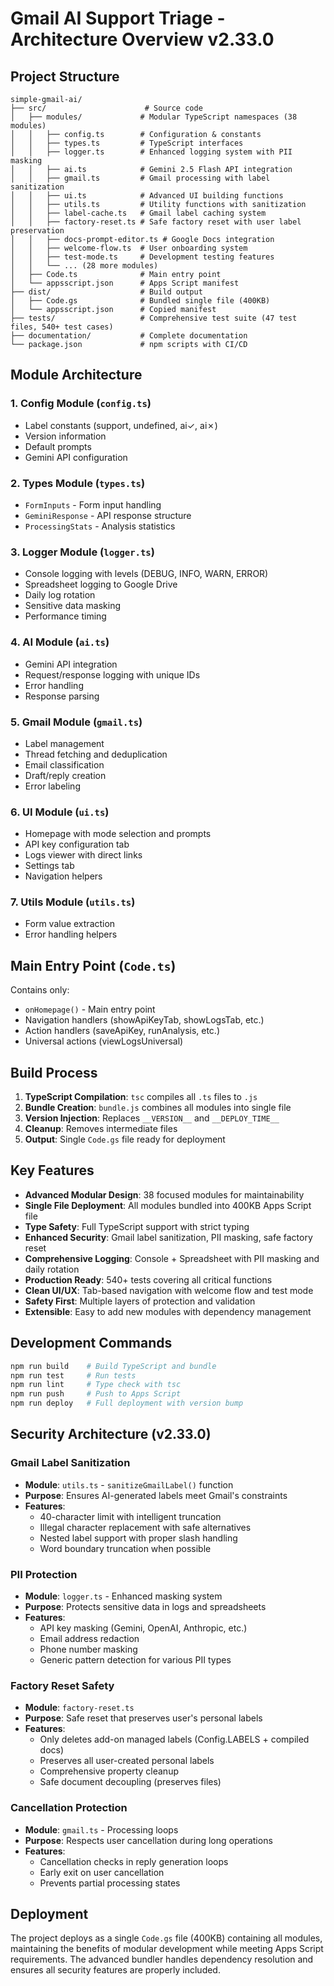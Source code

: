 # Gmail AI Support Triage - Architecture Overview v2.33.0

## Project Structure

```
simple-gmail-ai/
├── src/                      # Source code
│   ├── modules/             # Modular TypeScript namespaces (38 modules)
│   │   ├── config.ts        # Configuration & constants
│   │   ├── types.ts         # TypeScript interfaces
│   │   ├── logger.ts        # Enhanced logging system with PII masking
│   │   ├── ai.ts            # Gemini 2.5 Flash API integration
│   │   ├── gmail.ts         # Gmail processing with label sanitization
│   │   ├── ui.ts            # Advanced UI building functions
│   │   ├── utils.ts         # Utility functions with sanitization
│   │   ├── label-cache.ts   # Gmail label caching system
│   │   ├── factory-reset.ts # Safe factory reset with user label preservation
│   │   ├── docs-prompt-editor.ts # Google Docs integration
│   │   ├── welcome-flow.ts  # User onboarding system
│   │   ├── test-mode.ts     # Development testing features
│   │   └── ... (28 more modules)
│   ├── Code.ts              # Main entry point
│   └── appsscript.json      # Apps Script manifest
├── dist/                    # Build output
│   ├── Code.gs              # Bundled single file (400KB)
│   └── appsscript.json      # Copied manifest
├── tests/                   # Comprehensive test suite (47 test files, 540+ test cases)
├── documentation/           # Complete documentation
└── package.json             # npm scripts with CI/CD
```

## Module Architecture

### 1. **Config Module** (`config.ts`)
- Label constants (support, undefined, ai✓, ai✗)
- Version information
- Default prompts
- Gemini API configuration

### 2. **Types Module** (`types.ts`)
- `FormInputs` - Form input handling
- `GeminiResponse` - API response structure
- `ProcessingStats` - Analysis statistics

### 3. **Logger Module** (`logger.ts`)
- Console logging with levels (DEBUG, INFO, WARN, ERROR)
- Spreadsheet logging to Google Drive
- Daily log rotation
- Sensitive data masking
- Performance timing

### 4. **AI Module** (`ai.ts`)
- Gemini API integration
- Request/response logging with unique IDs
- Error handling
- Response parsing

### 5. **Gmail Module** (`gmail.ts`)
- Label management
- Thread fetching and deduplication
- Email classification
- Draft/reply creation
- Error labeling

### 6. **UI Module** (`ui.ts`)
- Homepage with mode selection and prompts
- API key configuration tab
- Logs viewer with direct links
- Settings tab
- Navigation helpers

### 7. **Utils Module** (`utils.ts`)
- Form value extraction
- Error handling helpers

## Main Entry Point (`Code.ts`)

Contains only:
- `onHomepage()` - Main entry point
- Navigation handlers (showApiKeyTab, showLogsTab, etc.)
- Action handlers (saveApiKey, runAnalysis, etc.)
- Universal actions (viewLogsUniversal)

## Build Process

1. **TypeScript Compilation**: `tsc` compiles all `.ts` files to `.js`
2. **Bundle Creation**: `bundle.js` combines all modules into single file
3. **Version Injection**: Replaces `__VERSION__` and `__DEPLOY_TIME__`
4. **Cleanup**: Removes intermediate files
5. **Output**: Single `Code.gs` file ready for deployment

## Key Features

- **Advanced Modular Design**: 38 focused modules for maintainability
- **Single File Deployment**: All modules bundled into 400KB Apps Script file
- **Type Safety**: Full TypeScript support with strict typing
- **Enhanced Security**: Gmail label sanitization, PII masking, safe factory reset
- **Comprehensive Logging**: Console + Spreadsheet with PII masking and daily rotation
- **Production Ready**: 540+ tests covering all critical functions
- **Clean UI/UX**: Tab-based navigation with welcome flow and test mode
- **Safety First**: Multiple layers of protection and validation
- **Extensible**: Easy to add new modules with dependency management

## Development Commands

```bash
npm run build    # Build TypeScript and bundle
npm run test     # Run tests
npm run lint     # Type check with tsc
npm run push     # Push to Apps Script
npm run deploy   # Full deployment with version bump
```

## Security Architecture (v2.33.0)

### Gmail Label Sanitization
- **Module**: `utils.ts` - `sanitizeGmailLabel()` function
- **Purpose**: Ensures AI-generated labels meet Gmail's constraints
- **Features**:
  - 40-character limit with intelligent truncation
  - Illegal character replacement with safe alternatives
  - Nested label support with proper slash handling
  - Word boundary truncation when possible

### PII Protection
- **Module**: `logger.ts` - Enhanced masking system
- **Purpose**: Protects sensitive data in logs and spreadsheets
- **Features**:
  - API key masking (Gemini, OpenAI, Anthropic, etc.)
  - Email address redaction
  - Phone number masking
  - Generic pattern detection for various PII types

### Factory Reset Safety
- **Module**: `factory-reset.ts` 
- **Purpose**: Safe reset that preserves user's personal labels
- **Features**:
  - Only deletes add-on managed labels (Config.LABELS + compiled docs)
  - Preserves all user-created personal labels
  - Comprehensive property cleanup
  - Safe document decoupling (preserves files)

### Cancellation Protection
- **Module**: `gmail.ts` - Processing loops
- **Purpose**: Respects user cancellation during long operations
- **Features**:
  - Cancellation checks in reply generation loops
  - Early exit on user cancellation
  - Prevents partial processing states

## Deployment

The project deploys as a single `Code.gs` file (400KB) containing all modules, maintaining the benefits of modular development while meeting Apps Script requirements. The advanced bundler handles dependency resolution and ensures all security features are properly included.
